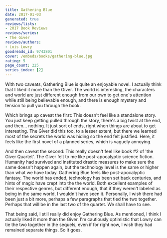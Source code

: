 ```yaml
---
title: Gathering Blue
date: 2017-01-03
generated: true
reviews/lists:
- 2017 Book Reviews
reviews/series:
- The Giver
reviews/authors:
- Lois Lowry
goodreads_id: 9743801
cover: /embeds/books/gathering-blue.jpg
rating: 5
page_count: 225
series_index: [2]
---
```

With two caveats, Gathering Blue is quite an enjoyable novel. I actually think that I liked it more than the Giver. The world is interesting, the characters and world are just different enough from our own to get one's attention while still being believable enough, and there is enough mystery and tension to pull you through the book.  

Which brings up caveat the first: This doesn't feel like a standalone story. You just keep getting pulled through the story, there's a big twist at the end, and then... nothing. It just sort of ends, right when things are about to get interesting. The Giver did this too, to a lesser extent, but there we learned most of the secrets the world was hiding so the end felt justified. Here, it feels like the first novel of a planned series, which is vaguely annoying.  

<!--more-->

And then caveat the second: This really doesn't feel like book #2 of 'the Giver Quartet'. The Giver felt to me like post-apocalyptic science fiction. Humanity had survived and instituted drastic measures to make sure the same doesn't happen again, but the technology level is the same or higher than what we have today. Gathering Blue feels like post-apocalyptic fantasy. The world has ended, technology has been set back centuries, and hints of magic have crept into the the world. Both excellent examples of their respective genres, but different enough, that if they weren't labeled as being in the same world, I wouldn't have seen it. Personally, I wish there had been just a bit more, perhaps a few paragraphs that tied the two together. Perhaps that will be in the last two of the quartet. We shall have to see.  

That being said, I still really did enjoy Gathering Blue. As mentioned, I think I actually liked it more than the Giver. I'm cautiously optimistic that Lowry can tie the two together in the sequels, even if for right now, I wish they had remained separate things. So it goes.